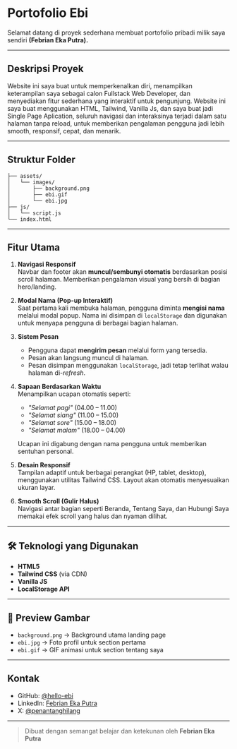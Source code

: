 # Portofolio Ebi

Selamat datang di proyek sederhana membuat portofolio pribadi milik saya sendiri **(Febrian Eka Putra).**

---

## Deskripsi Proyek

Website ini saya buat untuk memperkenalkan diri, menampilkan keterampilan saya sebagai calon Fullstack Web Developer, dan menyediakan fitur sederhana yang interaktif untuk pengunjung. Website ini saya buat menggunakan HTML, Tailwind, Vanilla Js, dan saya buat jadi Single Page Aplication, seluruh navigasi dan interaksinya terjadi dalam satu halaman tanpa reload, untuk memberikan pengalaman pengguna jadi lebih smooth, responsif, cepat, dan menarik.

---

## Struktur Folder

```
├── assets/
│   └── images/
│       ├── background.png
│       ├── ebi.gif
│       └── ebi.jpg
├── js/
│   └── script.js
└── index.html
```

---

## Fitur Utama

1. **Navigasi Responsif**  
   Navbar dan footer akan **muncul/sembunyi otomatis** berdasarkan posisi scroll halaman. Memberikan pengalaman visual yang bersih di bagian hero/landing.

2. **Modal Nama (Pop-up Interaktif)**  
   Saat pertama kali membuka halaman, pengguna diminta **mengisi nama** melalui modal popup. Nama ini disimpan di `localStorage` dan digunakan untuk menyapa pengguna di berbagai bagian halaman.

3. **Sistem Pesan**  
   - Pengguna dapat **mengirim pesan** melalui form yang tersedia.  
   - Pesan akan langsung muncul di halaman.  
   - Pesan disimpan menggunakan `localStorage`, jadi tetap terlihat walau halaman di-*refresh*.

4. **Sapaan Berdasarkan Waktu**  
   Menampilkan ucapan otomatis seperti:
   - *"Selamat pagi"* (04.00 – 11.00)  
   - *"Selamat siang"* (11.00 – 15.00)  
   - *"Selamat sore"* (15.00 – 18.00)  
   - *"Selamat malam"* (18.00 – 04.00)  

   Ucapan ini digabung dengan nama pengguna untuk memberikan sentuhan personal.

5. **Desain Responsif**  
   Tampilan adaptif untuk berbagai perangkat (HP, tablet, desktop), menggunakan utilitas Tailwind CSS. Layout akan otomatis menyesuaikan ukuran layar.

6. **Smooth Scroll (Gulir Halus)**  
   Navigasi antar bagian seperti Beranda, Tentang Saya, dan Hubungi Saya memakai efek scroll yang halus dan nyaman dilihat.

---

## 🛠️ Teknologi yang Digunakan

- **HTML5**
- **Tailwind CSS** (via CDN)
- **Vanilla JS**
- **LocalStorage API**

---

## 📸 Preview Gambar

- `background.png` → Background utama landing page  
- `ebi.jpg` → Foto profil untuk section pertama  
- `ebi.gif` → GIF animasi untuk section tentang saya

---

## Kontak

- GitHub: [@hello-ebi](https://github.com/hello-ebi)
- LinkedIn: [Febrian Eka Putra](https://www.linkedin.com/in/febrian-eka-putra-92a8a735a)
- X: [@penantanghilang](https://x.com/penantanghilang)

---

> Dibuat dengan semangat belajar dan ketekunan oleh **Febrian Eka Putra**